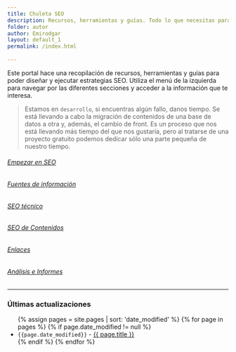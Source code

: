 ```yaml
---
title: Chuleta SEO
description: Recursos, herramientas y guías. Todo lo que necesitas para tus estrategias SEO.
folder: autor
author: Emirodgar
layout: default_1
permalink: /index.html
  
---
```


Este portal hace una recopilación de recursos, herramientas y guías para poder diseñar y ejecutar estrategias SEO. Utiliza el menú de la izquierda para navegar por las diferentes secciones y acceder a la información que te interesa.

> Estamos en `desarrollo`, si encuentras algún fallo, danos tiempo.
Se está llevando a cabo la migración de contenidos de una base de datos a otra y, además, el cambio de front. Es un proceso que nos está llevando más tiempo del que nos gustaría, pero al tratarse de una proyecto gratuito podemos dedicar sólo una parte pequeña de nuestro tiempo.


<div class="row">
	<div class="col-4 my-3 text-center">
		<a class="a-home" href="https://chuletaseo.com/fuentes-informacion">
		<h6 class="pt-2 a-home">Empezar en SEO</h6>
		</a>
	</div>
	<div class="col-4 my-3 text-center">
		<a class="a-home" href="https://chuletaseo.com/fuentes-informacion">
		<h6 class="pt-2 a-home">Fuentes de información</h6>
		</a>
	</div>
	<div class="col-4 my-3 text-center">
		<a class="a-home"  href="https://chuletaseo.com/indexacion">
		<h6 class="pt-2  a-home">SEO técnico</h6>
		</a>
	</div>
	<div class="col-4 my-3 text-center">
		<a class="a-home" href="https://chuletaseo.com/contenidos">
		<h6 class="pt-2  a-home">SEO de Contenidos</h6>
		</a>
	</div>
	<div class="col-4 my-3 text-center">
		<a class="a-home" href="https://chuletaseo.com/enlazado">
		<h6 class="pt-2  a-home">Enlaces</h6>
		</a>
	</div>
	<div class="col-4 my-3 text-center">
		<a class="a-home" href="https://chuletaseo.com/informes-seo">
		<h6 class="pt-2  a-home">Análisis e Informes</h6>
		</a>
	</div>
		  
</div>

<hr class="divider">

### Últimas actualizaciones

<ul>
{% assign pages = site.pages | sort: 'date_modified' %}
{% for page in pages %}
{% if page.date_modified != null  %}
	  <li> <code>{{page.date_modified}}</code> - <a href="{{ page.url }}">{{ page.title }}</a></li>
{% endif %}
{% endfor %}
</ul>

<!--
## Últimas páginas creadas

<ul>
{% assign pages = site.pages | sort: 'date' %}
{% for page in pages limit:10 %}
{% if page.date != null  %}
	  <li> <code>{{page.date}}</code> - <a href="{{ page.url }}">{{ page.title }}</a></li>
{% endif %}
{% endfor %}
</ul>


## Últimas modificaciones

<ul>
{% assign pages = site.pages | sort: 'date_modified' %}
{% for page in pages limit:10 %}
{% if page.date_modified != null  %}
	  <li> <code>{{page.date_modified}}</code> - <a href="{{ page.url }}">{{ page.title }}</a></li>
{% endif %}
{% endfor %}
</ul>

<ul>
{% assign pages = site.pages | sort: 'date_modified' %}
{% for page in pages %}
{% if page.date_modified != null  %}
	  <li> <code>{{page.date_modified}}</code> - <a href="{{ page.url }}">{{ page.title }}</a></li>
{% endif %}
{% endfor %}
</ul>

-->
